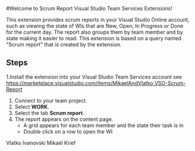 #Welcome to Scrum Report Visual Studio Team Services Extensions!

This extension provides scrum reports in your Visual Studio Online account, such as viewing the state of WIs that are New, Open, In Progress or Done for the current day. The report also groups them by team member and by state making it easier to read.
This extension is based on a query named "Scrum report" that is created by the extension.

## Steps ##

1.Install the extension into your Visual Studio Team Services account see https://marketplace.visualstudio.com/items/MikaelAndVlatko.VSO-Scrum-Report
1. Connect to your team project.
1. Select **WORK**.
1. Select the tab **Scrum report**.
1. The report appears on the content page.
	- A grid appears for each team member and the state their task is in
	- Double click on a row to open the WI



Vlatko Ivanovski
Mikael Krief

